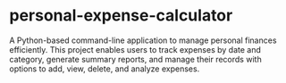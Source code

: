 # personal-expense-calculator
A Python-based command-line application to manage personal finances efficiently. This project enables users to track expenses by date and category, generate summary reports, and manage their records with options to add, view, delete, and analyze expenses.
